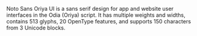 Noto Sans Oriya UI is a sans serif design for app and website user interfaces in the Odia (Oriya) script. It has multiple weights and widths, contains 513 glyphs, 20 OpenType features, and supports 150 characters from 3 Unicode blocks.
